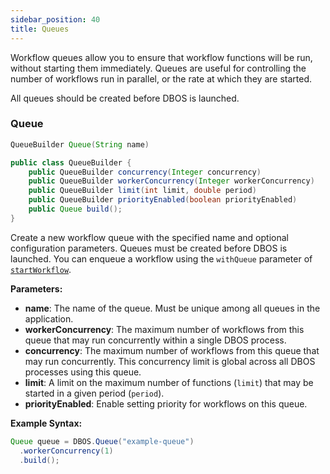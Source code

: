 ```yaml
---
sidebar_position: 40
title: Queues
---
```


Workflow queues allow you to ensure that workflow functions will be run, without starting them immediately.
Queues are useful for controlling the number of workflows run in parallel, or the rate at which they are started.

All queues should be created before DBOS is launched.

### Queue

```java
QueueBuilder Queue(String name)
```

```java
public class QueueBuilder {
    public QueueBuilder concurrency(Integer concurrency)
    public QueueBuilder workerConcurrency(Integer workerConcurrency)
    public QueueBuilder limit(int limit, double period)
    public QueueBuilder priorityEnabled(boolean priorityEnabled)
    public Queue build();
}
```

Create a new workflow queue with the specified name and optional configuration parameters.
Queues must be created before DBOS is launched.
You can enqueue a workflow using the `withQueue` parameter of [`startWorkflow`](./workflows-steps.md#startworkflow).

**Parameters:**
- **name**: The name of the queue. Must be unique among all queues in the application.
- **workerConcurrency**: The maximum number of workflows from this queue that may run concurrently within a single DBOS process.
- **concurrency**: The maximum number of workflows from this queue that may run concurrently. This concurrency limit is global across all DBOS processes using this queue.
- **limit**: A limit on the maximum number of functions (`limit`) that may be started in a given period (`period`).
- **priorityEnabled**: Enable setting priority for workflows on this queue.

**Example Syntax:**

```java
Queue queue = DBOS.Queue("example-queue")
  .workerConcurrency(1)
  .build();
```